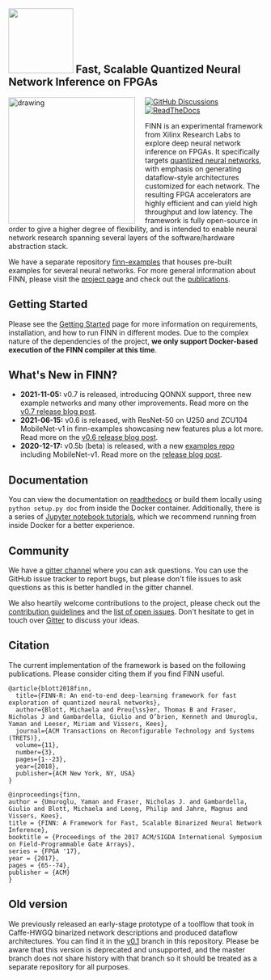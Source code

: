 ## <img src=https://raw.githubusercontent.com/Xilinx/finn/github-pages/docs/img/finn-logo.png width=128/> Fast, Scalable Quantized Neural Network Inference on FPGAs



<img align="left" src="https://raw.githubusercontent.com/Xilinx/finn/github-pages/docs/img/finn-stack.png" alt="drawing" style="margin-right: 20px" width="250"/>

[![GitHub Discussions](https://img.shields.io/badge/discussions-join-green)](https://github.com/Xilinx/finn/discussions)
[![ReadTheDocs](https://readthedocs.org/projects/finn/badge/?version=latest&style=plastic)](http://finn.readthedocs.io/)

FINN is an experimental framework from Xilinx Research Labs to explore deep neural network
inference on FPGAs.
It specifically targets <a href="https://github.com/maltanar/qnn-inference-examples" target="_blank">quantized neural
networks</a>, with emphasis on
generating dataflow-style architectures customized for each network.
The resulting FPGA accelerators are highly efficient and can yield high throughput and low latency.
The framework is fully open-source in order to give a higher degree of flexibility, and is intended to enable neural network research spanning several layers of the software/hardware abstraction stack.

We have a separate repository [finn-examples](https://github.com/Xilinx/finn-examples) that houses pre-built examples for several neural networks.
For more general information about FINN, please visit the [project page](https://xilinx.github.io/finn/) and check out the [publications](https://xilinx.github.io/finn/publications).

## Getting Started

Please see the [Getting Started](https://finn.readthedocs.io/en/latest/getting_started.html) page for more information on requirements, installation, and how to run FINN in different modes. Due to the complex nature of the dependencies of the project, **we only support Docker-based execution of the FINN compiler at this time**.

## What's New in FINN?

* **2021-11-05:** v0.7 is released, introducing QONNX support, three new example networks and many other improvements. Read more on the [v0.7 release blog post](https://xilinx.github.io/finn//2021/11/05/finn-v07-is-released.html).
* **2021-06-15:** v0.6 is released, with ResNet-50 on U250 and ZCU104 MobileNet-v1 in finn-examples showcasing new features plus a lot more. Read more on the [v0.6 release blog post](https://xilinx.github.io/finn//2021/06/15/finn-v06-is-released.html).
* **2020-12-17:** v0.5b (beta) is released, with a new [examples repo](https://github.com/Xilinx/finn-examples) including MobileNet-v1. Read more on the <a href="https://xilinx.github.io/finn/2020/12/17/finn-v05b-beta-is-released.html">release blog post</a>.

## Documentation

You can view the documentation on [readthedocs](https://finn.readthedocs.io) or build them locally using `python setup.py doc` from inside the Docker container. Additionally, there is a series of [Jupyter notebook tutorials](https://github.com/Xilinx/finn/tree/master/notebooks), which we recommend running from inside Docker for a better experience.

## Community

We have a [gitter channel](https://gitter.im/xilinx-finn/community) where you can ask questions. You can use the GitHub issue tracker to report bugs, but please don't file issues to ask questions as this is better handled in the gitter channel.

We also heartily welcome contributions to the project, please check out the [contribution guidelines](CONTRIBUTING.md) and the [list of open issues](https://github.com/Xilinx/finn/issues). Don't hesitate to get in touch over [Gitter](https://gitter.im/xilinx-finn/community) to discuss your ideas.

## Citation

The current implementation of the framework is based on the following publications. Please consider citing them if you find FINN useful.

    @article{blott2018finn,
      title={FINN-R: An end-to-end deep-learning framework for fast exploration of quantized neural networks},
      author={Blott, Michaela and Preu{\ss}er, Thomas B and Fraser, Nicholas J and Gambardella, Giulio and O’brien, Kenneth and Umuroglu, Yaman and Leeser, Miriam and Vissers, Kees},
      journal={ACM Transactions on Reconfigurable Technology and Systems (TRETS)},
      volume={11},
      number={3},
      pages={1--23},
      year={2018},
      publisher={ACM New York, NY, USA}
    }

    @inproceedings{finn,
    author = {Umuroglu, Yaman and Fraser, Nicholas J. and Gambardella, Giulio and Blott, Michaela and Leong, Philip and Jahre, Magnus and Vissers, Kees},
    title = {FINN: A Framework for Fast, Scalable Binarized Neural Network Inference},
    booktitle = {Proceedings of the 2017 ACM/SIGDA International Symposium on Field-Programmable Gate Arrays},
    series = {FPGA '17},
    year = {2017},
    pages = {65--74},
    publisher = {ACM}
    }

## Old version

We previously released an early-stage prototype of a toolflow that took in Caffe-HWGQ binarized network descriptions and produced dataflow architectures. You can find it in the [v0.1](https://github.com/Xilinx/finn/tree/v0.1) branch in this repository.
Please be aware that this version is deprecated and unsupported, and the master branch does not share history with that branch so it should be treated as a separate repository for all purposes.
